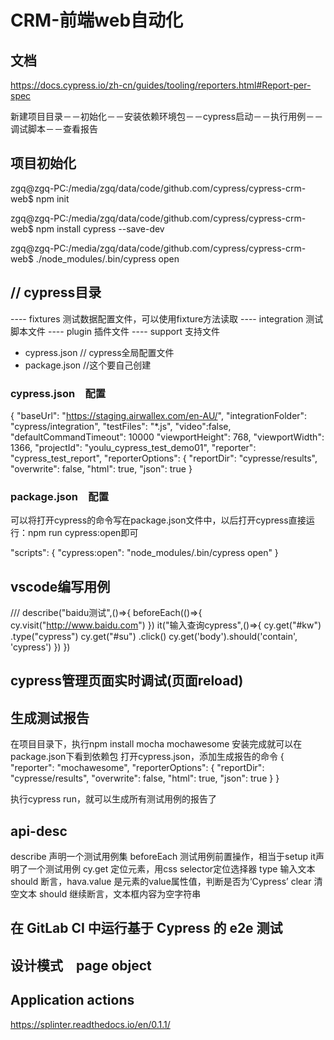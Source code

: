 # CRM-前端web自动化

## 文档

https://docs.cypress.io/zh-cn/guides/tooling/reporters.html#Report-per-spec

新建项目目录－－初始化－－安装依赖环境包－－cypress启动－－执行用例－－调试脚本－－查看报告

## 项目初始化

zgq@zgq-PC:/media/zgq/data/code/github.com/cypress/cypress-crm-web$ npm init

zgq@zgq-PC:/media/zgq/data/code/github.com/cypress/cypress-crm-web$ npm install cypress --save-dev

zgq@zgq-PC:/media/zgq/data/code/github.com/cypress/cypress-crm-web$ ./node_modules/.bin/cypress open


## // cypress目录

---- fixtures 测试数据配置文件，可以使用fixture方法读取
---- integration 测试脚本文件
---- plugin 插件文件
---- support 支持文件
- cypress.json // cypress全局配置文件
- package.json //这个要自己创建

### cypress.json　配置

{
    "baseUrl": "https://staging.airwallex.com/en-AU/",
    "integrationFolder": "cypress/integration",
    "testFiles": "*.js",
    "video":false,
    "defaultCommandTimeout": 10000
    "viewportHeight": 768,
    "viewportWidth": 1366,
    "projectId": "youlu_cypress_test_demo01",
    "reporter": "cypress_test_report",
    "reporterOptions": {
    "reportDir": "cypresse/results",
    "overwrite": false,
    "html": true,
    "json": true
}

### package.json　配置
可以将打开cypress的命令写在package.json文件中，以后打开cypress直接运行：npm run cypress:open即可

"scripts": {
  "cypress:open": "node_modules/.bin/cypress open"
}   


## vscode编写用例

/// <reference types="Cypress" />
describe("baidu测试",()=>{
    beforeEach(()=>{
        cy.visit("http://www.baidu.com")
    })
    it("输入查询cypress",()=>{
        cy.get("#kw")
          .type("cypress")
        cy.get("#su")
          .click()
        cy.get('body').should('contain', 'cypress')
    })
})
## cypress管理页面实时调试(页面reload)


## 生成测试报告

在项目目录下，执行npm install mocha mochawesome
安装完成就可以在package.json下看到依赖包
打开cypress.json，添加生成报告的命令
{
    "reporter": "mochawesome",
    "reporterOptions": {
    "reportDir": "cypresse/results",
    "overwrite": false,
    "html": true,
    "json": true
    }
}

执行cypress run，就可以生成所有测试用例的报告了

## api-desc

describe 声明一个测试用例集
beforeEach 测试用例前置操作，相当于setup
it声明了一个测试用例
cy.get 定位元素，用css selector定位选择器
type 输入文本
should 断言，hava.value 是元素的value属性值，判断是否为‘Cypress’
clear 清空文本
should 继续断言，文本框内容为空字符串

## 在 GitLab CI 中运行基于 Cypress 的 e2e 测试


## 设计模式　page object

## Application actions 
 https://splinter.readthedocs.io/en/0.1.1/